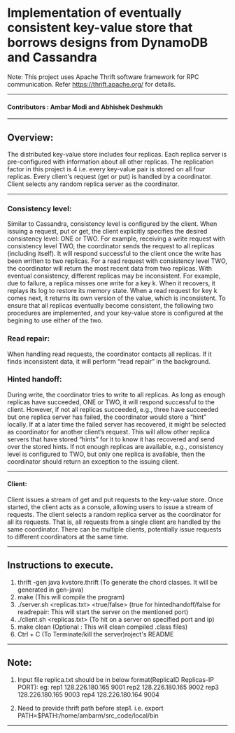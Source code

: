 # Implementation of eventually consistent key-value store that borrows designs from DynamoDB and Cassandra

Note: This project uses Apache Thrift software framework for RPC communication. Refer https://thrift.apache.org/ for details.

-----------------------------------------------------------------------
#### Contributors : Ambar Modi and Abhishek Deshmukh
-----------------------------------------------------------------------

## Overview:
The distributed key-value store includes four replicas. Each replica server is pre-configured with information about all other replicas. The replication factor in this project is 4 i.e. every key-value pair is stored on all four replicas.
Every client's request (get or put) is handled by a coordinator. Client selects any random replica server as the coordinator. 

-----------------------------------------------------------------------
### Consistency level:
Similar to Cassandra, consistency level is configured by the client. When issuing a request, put or get, the client explicitly specifies the desired consistency level: ONE or TWO. For example, receiving a write request with consistency level TWO, the coordinator sends the request to all replicas (including itself). It will respond successful to the client once the write has been written to two replicas. For a read request with consistency level TWO, the coordinator will return the most recent data from two replicas.
With eventual consistency, different replicas may be inconsistent. For example, due to failure, a replica misses one write for a key k. When it recovers, it replays its log to restore its memory state. When a read request for key k comes next, it returns its own version of the value, which is inconsistent. To ensure that all replicas eventually become consistent, the following two procedures are implemented, and your key-value store is configured at the begining to use either of the two.
### Read repair: 
When handling read requests, the coordinator contacts all replicas. If it finds inconsistent data, it will perform “read repair” in the background.
### Hinted handoff:
During write, the coordinator tries to write to all replicas. As long as enough replicas have succeeded, ONE or TWO, it will respond successful to the client. However, if not all replicas succeeded, e.g., three have succeeded but one replica server has failed, the coordinator would store a “hint” locally. If at a later time the failed server has recovered, it might be selected as coordinator for another client’s request. This will allow other
replica servers that have stored “hints” for it to know it has recovered and send over the stored hints.
If not enough replicas are available, e.g., consistency level is configured to TWO, but only one replica is available, then the coordinator should return an exception to the issuing client.

-----------------------------------------------------------------------
#### Client:
Client issues a stream of get and put requests to the key-value store. Once started, the client acts as a console, allowing users to issue a stream of requests. The client selects a random replica server as the coordinator for all its requests. That is, all requests from a single client are handled by the same coordinator.
There can be multiple clients, potentially issue requests to different coordinators at the same time.

-----------------------------------------------------------------------
## Instructions to execute.
1. thrift -gen java kvstore.thrift			(To generate the chord classes. It will be generated in gen-java)
2. make 									(This will compile the program)
3. ./server.sh <id> <port> <replicas.txt> <true/false> (true for hintedhandoff/false for readrepair: This will start the server on the mentioned port)
4. ./client.sh <replicas.txt>				(To hit on a server on specified port and ip)
5. make clean 								(Optional : This will clean compiled .class files)
6. Ctrl + C 								(To Terminate/kill the server)roject's README

-----------------------------------------------------------------------
## Note:
1. Input file replica.txt should be in below format(ReplicaID Replicas-IP PORT):
eg:
rep1 128.226.180.165 9001
rep2 128.226.180.165 9002
rep3 128.226.180.165 9003
rep4 128.226.180.164 9004

2. Need to provide thrift path before step1. i.e. export PATH=$PATH:/home/ambarm/src_code/local/bin
-----------------------------------------------------------------------
